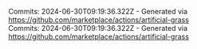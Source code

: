 Commits: 2024-06-30T09:19:36.322Z - Generated via https://github.com/marketplace/actions/artificial-grass
<br>
Commits: 2024-06-30T09:19:36.322Z - Generated via https://github.com/marketplace/actions/artificial-grass
<br>

